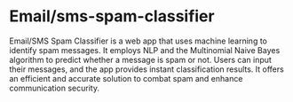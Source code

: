 # Email/sms-spam-classifier
Email/SMS Spam Classifier is a web app that uses machine learning to identify spam messages. It employs NLP and the Multinomial Naive Bayes algorithm to predict whether a message is spam or not. Users can input their messages, and the app provides instant classification results. It offers an efficient and accurate solution to combat spam and enhance communication security.
